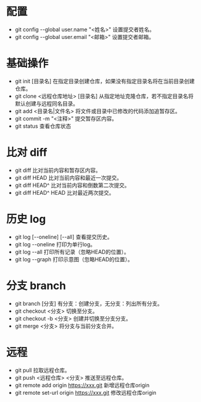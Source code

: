 # 配置
- git config --global user.name "<姓名>" 设置提交者姓名。
- git config --global user.email "<邮箱>" 设置提交者邮箱。
# 基础操作
- git init [目录名] 在指定目录创建仓库，如果没有指定目录名将在当前目录创建仓库。
- git clone <远程仓库地址> [目录名] 从指定地址克隆仓库，若不指定目录名将默认创建与远程同名目录。
- git add <目录名|文件名> 将文件或目录中已修改的代码添加追暂存区。
- git commit -m "<注释>" 提交暂存区内容。
- git status 查看仓库状态
# 比对 diff
- git diff 比对当前内容和暂存区内容。
- git diff HEAD 比对当前内容和最近一次提交。
- git diff HEAD^ 比对当前内容和倒数第二次提交。
- git diff HEAD^ HEAD 比对最近两次提交。
# 历史 log
- git log [--oneline] [--all] 查看提交历史。
- git log --oneline 打印为单行log。
- git log --all 打印所有记录（忽略HEAD的位置）。
- git log --graph 打印示意图（忽略HEAD的位置）。
# 分支 branch
- git branch [分支] 有分支：创建分支，无分支：列出所有分支。
- git checkout <分支> 切换至分支。
- git checkout -b <分支> 创建并切换至分支分支。
- git merge <分支> 将分支与当前分支合并。
# 远程
- git pull 拉取远程仓库。
- git push <远程仓库> <分支> 推送至远程仓库。
- git remote add origin https://xxx.git 新增远程仓库origin
- git remote set-url origin https://xxx.git 修改远程仓库origin
